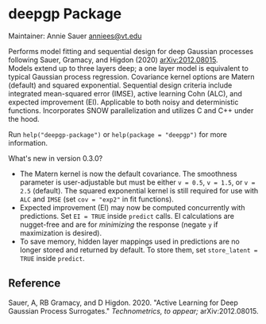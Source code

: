 # deepgp Package

Maintainer: Annie Sauer <anniees@vt.edu>

Performs model fitting and sequential design for deep Gaussian
processes following Sauer, Gramacy, and Higdon (2020) <arXiv:2012.08015>.  
Models extend up to three layers deep; a one layer model is equivalent 
to typical Gaussian process regression.  Covariance kernel options are 
Matern (default) and squared exponential.  Sequential design criteria 
include integrated mean-squared error (IMSE), active learning Cohn (ALC), 
and expected improvement (EI).  Applicable to both noisy and 
deterministic functions.  Incorporates SNOW parallelization and 
utilizes C and C++ under the hood.

Run `help("deepgp-package")` or `help(package = "deepgp")` for more information.

What's new in version 0.3.0?

+ The Matern kernel is now the default covariance.  The smoothness parameter 
is user-adjustable but must be either `v = 0.5`, `v = 1.5`, or `v = 2.5` (default).
The squared exponential kernel is still required for use with `ALC` and `IMSE` 
(set `cov = "exp2"` in fit functions).
+ Expected improvement (EI) may now be computed concurrently with 
predictions.  Set `EI = TRUE` inside `predict` calls.  EI calculations are
nugget-free and are for *minimizing* the response (negate `y` if maximization
is desired).
+ To save memory, hidden layer mappings used in predictions are no longer
stored and returned by default.  To store them, set `store_latent = TRUE` inside
`predict`.

## Reference

Sauer, A, RB Gramacy, and D Higdon. 2020. "Active Learning for Deep Gaussian 
Process Surrogates." *Technometrics, to appear;* arXiv:2012.08015.


    
